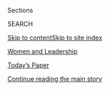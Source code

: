 <div id="app">

<div>

<div class="NYTAppHideMasthead css-zz1s19 e1suatyy0">

<div class="section css-ui9rw0 e1suatyy2">

<div class="css-11hrj97 er09x8g0">

<div class="css-6n7j50">

</div>

<span class="css-1dv1kvn">Sections</span>

<div class="css-10488qs">

<span class="css-1dv1kvn">SEARCH</span>

</div>

[Skip to content](#site-content)[Skip to site index](#site-index)

</div>

<div id="masthead-section-label" class="css-1fnb9ct eaxe0e00">

[Women and
Leadership](https://www.nytimes.com/spotlight/women-and-leadership)

</div>

<div class="css-10698na e1huz5gh0">

</div>

</div>

<div id="masthead-bar-one" class="section hasLinks css-15hmgas e1csuq9d3">

<div class="css-uqyvli e1csuq9d0">

</div>

<div class="css-1uqjmks e1csuq9d1">

</div>

<div class="css-9e9ivx">

[](https://myaccount.nytimes.com/auth/login?response_type=cookie&client_id=vi)

</div>

<div class="css-1bvtpon e1csuq9d2">

[Today’s Paper](https://www.nytimes.com/section/todayspaper)

</div>

</div>

</div>

</div>

<div data-aria-hidden="false">

<div id="site-content" data-role="main">

<div id="top-wrapper" class="css-15p45cc eaca97t0" type="top">

<div id="top-slug" class="css-19x0jxb eaca97t1" hidden="">

Advertisement

</div>

[Continue reading the main
story](#after-top)

<div class="ad top-wrapper" style="text-align:center;height:100%;display:block;min-height:90px">

<div id="top" class="place-ad" data-position="top" data-size-key="top">

</div>

</div>

<div id="after-top">

</div>

</div>

<div id="collection-women-and-leadership" class="section css-15h4p1b e9abtgs0">

<div class="css-1j21atc e1svk9qx1">

<div class="css-fmiefx e1svk9qx2">

<div class="css-1hk7r2m eu54l5x0">

<div id="sponsor-wrapper" class="css-7a1pgi eaca97t0" type="sponsor" hidden="">

<div id="sponsor-slug" class="css-1l4mleb eaca97t1" hidden="">

Supported by

</div>

[Continue reading the main
story](#after-sponsor)

<div id="sponsor" class="ad sponsor-wrapper" style="text-align:left;height:100%;display:block">

</div>

<div id="after-sponsor">

</div>

</div>

</div>

### <span class="css-hue6tr ezz4tcd1">[World](/section/world)</span>

</div>

<div class="css-nfcc9b e1svk9qx3">

<div class="css-zpl4ow e1svk9qx7">

![avatar](https://static01.nyt.com/images/2019/11/20/multimedia/20sp-women-diversity-inyt/20sp-women-diversity-inyt-thumbLarge.jpg)

</div>

<div class="css-vl9dhg e1svk9qx5">

<div class="css-1nrhkj6 e1svk9qx6">

# Women and Leadership

<div class="follow-button-placeholder" data-collection-id="">

</div>

<div class="css-d8bdto" data-role="toolbar" data-aria-label="Social Media Share buttons, Save button, and Comments Panel with current comment count" data-testid="share-tools">

  - 
  - 
  - 
  - 
    
    <div class="css-6n7j50">
    
    </div>

</div>

</div>

## <span>New approaches taken by women, minorities or other disadvantaged groups who challenge traditional ways of thinking.</span>

</div>

</div>

## <span>New approaches taken by women, minorities or other disadvantaged groups who challenge traditional ways of thinking.</span>

<div id="subheader-wrapper" class="css-1kieyps eaca97t0" type="subheader">

<div id="subheader-slug" class="css-1tag3rd eaca97t1">

Advertisement

</div>

[Continue reading the main
story](#after-subheader)

<div id="subheader" class="ad subheader-wrapper" style="text-align:center;height:100%;display:block">

</div>

<div id="after-subheader">

</div>

</div>

</div>

<div class="css-4svvz1 ekkqrpp0">

<div id="collection-highlights-container" class="section css-18l1u7x e46isfb1">

<div class="css-m1whxf ekkqrpp1">

## Highlights

1.  ![<span class="css-1nk1g0h e1oaj3zl2"><span class="css-1dv1kvn">Credit</span>Anthony
    Sierra</span>](https://static01.nyt.com/images/2020/03/06/multimedia/06sp-skydive-vidpic/06sp-skydive-vidpic-threeByTwoMediumAt2X-v3.jpg)
    
    <div class="css-xbztij">
    
    <div class="css-1hyfx7x">
    
    [![](https://static01.nyt.com/images/2020/03/06/multimedia/06sp-skydive-vidpic/06sp-skydive-vidpic-thumbStandard-v3.jpg)](/2020/03/05/sports/sky-diving-african-americans.html)
    
    </div>
    
    ## [She Wants a Higher Profile for Black Skydivers. See How High.](/2020/03/05/sports/sky-diving-african-americans.html)
    
    Danielle Williams is a driving force in efforts to establish
    communities for people of color who enjoy outdoor
    sports.
    
    <span class="css-me3p27"></span><span class="css-1dydysp e4e4i5l3"></span><span class="css-9voj2j">By
    <span class="css-1baulvz last-byline" itemprop="name">Alina
    Tugend</span></span>
    
    </div>

2.  1.  ![<span class="css-1nk1g0h e1oaj3zl2"><span class="css-1dv1kvn">Credit</span>Audra
        Melton for The New York
        Times</span>](https://static01.nyt.com/images/2020/03/06/multimedia/06sp-electrician-inyt2/06sp-electrician-inyt2-jumbo.jpg)
        
        <div class="css-1r9cexg">
        
        <div class="css-1ox3lt4">
        
        [![](https://static01.nyt.com/images/2020/03/06/multimedia/06sp-electrician-inyt2/06sp-electrician-inyt2-thumbStandard.jpg)](/2020/03/05/business/women-electricians.html)
        
        </div>
        
        ## [In a Field Dominated by Men, She’s in Charge](/2020/03/05/business/women-electricians.html)
        
        Tonya Hicks, an electrician, overcame discrimination and sexual
        harassment. She now runs her own growing
        business.
        
        <span class="css-me3p27"></span><span class="css-1dydysp e4e4i5l3"></span><span class="css-9voj2j">By
        <span class="css-1baulvz last-byline" itemprop="name">Kerry
        Hannon</span></span>
        
        </div>
    
    2.  ![<span class="css-1nk1g0h e1oaj3zl2"><span class="css-1dv1kvn">Credit</span>Gianni
        Cipriano for The New York
        Times</span>](https://static01.nyt.com/images/2020/03/06/multimedia/06sp-aiello-inyt1/06sp-aiello-inyt1-threeByTwoMediumAt2X-v2.jpg)
        
        <div class="css-1r9cexg">
        
        <div class="css-1ox3lt4">
        
        [![](https://static01.nyt.com/images/2020/03/06/multimedia/06sp-aiello-inyt1/06sp-aiello-inyt1-thumbStandard.jpg)](/2020/03/05/world/europe/piera-aiello-mafia-italian-parliament.html)
        
        </div>
        
        ## [She Hid From the Mafia for Decades. Now She Helps People Fight Back.](/2020/03/05/world/europe/piera-aiello-mafia-italian-parliament.html)
        
        Piera Aiello was elected to the Italian Parliament after
        spending almost three decades in a witness protection
        program.
        
        <span class="css-me3p27"></span><span class="css-1dydysp e4e4i5l3"></span><span class="css-9voj2j">By
        <span class="css-1baulvz last-byline" itemprop="name">Farah
        Nayeri</span></span>
        
        </div>
    
    3.  ![<span class="css-1nk1g0h e1oaj3zl2"><span class="css-1dv1kvn">Credit</span>Alana
        Holmberg for The New York
        Times</span>](https://static01.nyt.com/images/2020/03/06/multimedia/06sp-blake-inyt/06sp-blake-inyt-threeByTwoMediumAt2X.jpg)
        
        <div class="css-1r9cexg">
        
        <div class="css-1ox3lt4">
        
        [![](https://static01.nyt.com/images/2020/03/06/multimedia/06sp-blake-inyt/06sp-blake-inyt-thumbStandard.jpg)](/2020/03/05/business/zoe-foster-blake-go-to-skin-care.html)
        
        </div>
        
        ## [Wish It Existed? Make It Yourself. She Did.](/2020/03/05/business/zoe-foster-blake-go-to-skin-care.html)
        
        Zoë Foster Blake, the founder of the Go-To skin care line and a
        prolific author, says there’s never been a better time to be an
        entrepreneur.
        
        <span class="css-me3p27"></span><span class="css-1dydysp e4e4i5l3"></span><span class="css-9voj2j">By
        <span class="css-1baulvz last-byline" itemprop="name">Katie
        Robertson</span></span>
        
        </div>

</div>

<div class="css-1xdhyk6 e46isfb0">

<div class="css-zk12ih ef6si7p0">

1.  ![<span class="css-1hhnwbi e1oaj3zl2"><span class="css-1dv1kvn">Credit</span>Minzayar
    Oo for The New York
    Times</span>](https://static01.nyt.com/images/2019/11/20/multimedia/20sp-women-supplier-1/merlin_163984812_0bdfc2e7-84a9-4c10-acce-95c8c70deec7-videoLarge.jpg)
    
    <div class="css-10wtrbd">
    
    ## [These Villages in Thailand Are Part of the Global Economy. Go to Ikea to Find Out.](/2019/11/19/business/thailand-doi-tung-women.html)
    
    A project employing women from poor hill tribes is transforming
    lives in northern
    Thailand.
    
    <span class="css-me3p27"></span><span class="css-1dydysp e4e4i5l3"></span><span class="css-9voj2j">By
    <span class="css-1baulvz last-byline" itemprop="name">Celestine
    Bohlen</span></span>
    
    </div>

2.  ![<span class="css-1hhnwbi e1oaj3zl2"><span class="css-1dv1kvn">Credit</span>Photographs
    by Jacques Nkinzingabo for The New York
    Times</span>](https://static01.nyt.com/images/2019/11/20/multimedia/20SP-WOMEN-PHOTO-INYT-1/merlin_164379510_fb34392b-de92-45c1-b9b1-98ccf16ef0fd-videoLarge.jpg)
    
    <div class="css-10wtrbd">
    
    ## [She Takes a Hands-On Approach to Health Care](/2019/11/19/health/sheila-davis-health-care-access.html)
    
    Sheila Davis runs a nonprofit that focuses on bringing modern
    medicine to the world’s poorest and sickest
    communities.
    
    <span class="css-me3p27"></span><span class="css-1dydysp e4e4i5l3"></span><span class="css-9voj2j">By
    <span class="css-1baulvz last-byline" itemprop="name">Karen
    Weintraub</span></span>
    
    </div>

3.  ![<span class="css-1hhnwbi e1oaj3zl2"><span class="css-1dv1kvn">Credit</span>Michelle
    Gustafson for The New York
    Times</span>](https://static01.nyt.com/images/2019/11/20/multimedia/20sp-women-london-1/20sp-women-london-1-videoLarge.jpg)
    
    <div class="css-10wtrbd">
    
    ## [Science Was Her Lifeline. Now She Helps Other Girls Discover It.](/2019/11/19/science/stem-sabina-london.html)
    
    The STEM summer camp that Sabina London began in high school has
    grown to serve 17
    states.
    
    <span class="css-me3p27"></span><span class="css-1dydysp e4e4i5l3"></span><span class="css-9voj2j">By
    <span class="css-1baulvz last-byline" itemprop="name">Alina
    Tugend</span></span>
    
    </div>

4.  ![<span class="css-1hhnwbi e1oaj3zl2"><span class="css-1dv1kvn">Credit</span>Jason
    Henry for The New York
    Times</span>](https://static01.nyt.com/images/2019/11/20/multimedia/20sp-women-song-1/20sp-women-song-1-videoLarge.jpg)
    
    <div class="css-10wtrbd">
    
    ## [Building a World Where Data Privacy Exists Online](/2019/11/19/technology/artificial-intelligence-dawn-song.html)
    
    Dawn Song, an expert in computer security and trustworthy artificial
    intelligence, is working on making that vision a
    reality.
    
    <span class="css-me3p27"></span><span class="css-1dydysp e4e4i5l3"></span><span class="css-9voj2j">By
    <span class="css-1baulvz last-byline" itemprop="name">Craig S.
    Smith</span></span>
    
    </div>

5.  ![<span class="css-1hhnwbi e1oaj3zl2"><span class="css-1dv1kvn">Credit</span>Harriet
    Lee-Merrion</span>](https://static01.nyt.com/images/2020/01/03/multimedia/20sp-women-ai1-print/20sp-women-ai1a-videoLarge.jpg)
    
    <div class="css-10wtrbd">
    
    ## [Dealing With Bias in Artificial Intelligence](/2019/11/19/technology/artificial-intelligence-bias.html)
    
    Three women with extensive experience in A.I. spoke on the topic and
    how to confront
    it.
    
    <span class="css-me3p27"></span><span class="css-1dydysp e4e4i5l3"></span><span class="css-9voj2j">By
    <span class="css-1baulvz last-byline" itemprop="name">Craig S.
    Smith</span></span>
    
    </div>

</div>

</div>

</div>

<div id="mid1-wrapper" class="css-1mn4oms eaca97t0" type="rank">

<div id="mid1-slug" class="css-1tag3rd eaca97t1">

Advertisement

</div>

[Continue reading the main
story](#after-mid1)

<div id="mid1" class="ad mid1-wrapper" style="text-align:center;height:100%;display:block">

</div>

<div id="after-mid1">

</div>

</div>

</div>

<div class="css-185go5a e1o5byef0">

<div class="css-15cbhtu">

  - [Latest](#stream-panel)
  - <span class="css-6n7j50">Search</span>
    <div class="control">
    <div class="label-container css-1dv1kvn">
    Search
    </div>
    <div class="css-wm4t3d">
    **<span id="clear-search-input" class="css-1dv1kvn">Clear this text
    input</span>
    </div>
    </div>
    <span class="css-1iovbfw"></span>

<div id="stream-panel" class="section css-8msx5b e1jz0cab1">

<div class="css-13mho3u">

1.  
    
    <div class="css-1cp3ece">
    
    <div class="css-1l4spti">
    
    [](/2019/11/19/business/women-entrepreneurs-advice.html)
    
    <div class="css-79elbk">
    
    ![](https://static01.nyt.com/images/2019/11/20/multimedia/20sp-women-diversity-inyt/20sp-women-diversity-inyt-thumbWide.jpg?quality=75&auto=webp&disable=upscale)
    
    </div>
    
    ## Starting Your Own Business Is Hard. Here’s Some Advice.
    
    Other women have done it with great success, and here are some steps
    you can take to follow their lead.
    
    <div class="css-1nqbnmb ea5icrr0">
    
    By <span class="css-1n7hynb">Kerry
    Hannon</span>
    
    </div>
    
    </div>
    
    <div class="css-1lc2l26 e1xfvim33">
    
    </div>
    
    </div>

2.  
    
    <div class="css-1cp3ece">
    
    <div class="css-1l4spti">
    
    [](/2019/11/19/health/women-health-care-access.html)
    
    <div class="css-79elbk">
    
    ![](https://static01.nyt.com/images/2019/11/20/multimedia/20sp-women-stem-1a/20sp-women-stem-1a-thumbWide.jpg?quality=75&auto=webp&disable=upscale)
    
    </div>
    
    ## Poverty Impacts Access to Health Care. These Women Are Trying to Change That.
    
    A look at three women who are working to make people with low
    incomes healthier.
    
    <div class="css-1nqbnmb ea5icrr0">
    
    By <span class="css-1n7hynb">Karen
    Weintraub</span>
    
    </div>
    
    </div>
    
    <div class="css-1lc2l26 e1xfvim33">
    
    </div>
    
    </div>

3.  
    
    <div class="css-1cp3ece">
    
    <div class="css-1l4spti">
    
    [](/2019/11/19/climate/kate-marvel-environment.html)
    
    <div class="css-79elbk">
    
    ![](https://static01.nyt.com/images/2019/11/20/multimedia/20sp-women-marvel-1/merlin_163693035_d66f7669-d4d8-4d8c-a817-9508f68b3d83-thumbWide.jpg?quality=75&auto=webp&disable=upscale)
    
    </div>
    
    ## Her Message About Climate Change: It’s Not Too Late
    
    Kate Marvel is committed to spreading the word about climate
    science. Her TED Talk on the subject drew more than a million
    viewers.
    
    <div class="css-1nqbnmb ea5icrr0">
    
    By <span class="css-1n7hynb">Katie
    Robertson</span>
    
    </div>
    
    </div>
    
    <div class="css-1lc2l26 e1xfvim33">
    
    </div>
    
    </div>

4.  
    
    <div class="css-1cp3ece">
    
    <div class="css-1l4spti">
    
    [](/2019/11/19/business/women-entrepreneurs.html)
    
    <div class="css-79elbk">
    
    ![](https://static01.nyt.com/images/2019/11/20/multimedia/20SP-WOMEN-FUNDSIDE/merlin_161477070_c2b59a5a-45ec-417b-a37f-277b14966337-thumbWide.jpg?quality=75&auto=webp&disable=upscale)
    
    </div>
    
    ## How Can Female Entrepreneurs Attract Financing?
    
    Money is the biggest stumbling block for start-ups led by women, but
    there are ways to work around that.
    
    <div class="css-1nqbnmb ea5icrr0">
    
    By <span class="css-1n7hynb">Kerry
    Hannon</span>
    
    </div>
    
    </div>
    
    <div class="css-1lc2l26 e1xfvim33">
    
    </div>
    
    </div>

5.  
    
    <div class="css-1cp3ece">
    
    <div class="css-1l4spti">
    
    [](/2019/11/10/climate/mary-robinson-maeve-higgins-thimali-kodikara-podcast.html)
    
    <div class="css-79elbk">
    
    ![](https://static01.nyt.com/images/2019/11/20/multimedia/20sp-women-climate1a/20sp-women-climate1a-thumbWide.jpg?quality=75&auto=webp&disable=upscale)
    
    </div>
    
    ## Telling Stories to Battle Climate Change, With a Little Humor Thrown In
    
    The women who make the podcast “Mothers of Invention” stand apart in
    the field of climate communication.
    
    <div class="css-1nqbnmb ea5icrr0">
    
    By <span class="css-1n7hynb">Tatiana
    Schlossberg</span>
    
    </div>
    
    </div>
    
    <div class="css-1lc2l26 e1xfvim33">
    
    </div>
    
    </div>

6.  
    
    <div class="css-1cp3ece">
    
    <div class="css-1l4spti">
    
    [](/2019/11/10/climate/gillian-lobo-environmental-law.html)
    
    <div class="css-79elbk">
    
    ![](https://static01.nyt.com/images/2019/11/20/multimedia/20sp-women-lobo-1/merlin_163673712_d6d2b7d9-5601-4ae2-adaf-60d122de0fe5-thumbWide.jpg?quality=75&auto=webp&disable=upscale)
    
    </div>
    
    ## A Legal Approach to Fighting Climate Change
    
    Gillian Lobo is the senior lawyer for ClientEarth, an environmental
    law charity.
    
    <div class="css-1nqbnmb ea5icrr0">
    
    By <span class="css-1n7hynb">Farah
    Nayeri</span>
    
    </div>
    
    </div>
    
    <div class="css-1lc2l26 e1xfvim33">
    
    </div>
    
    </div>

7.  
    
    <div class="css-1cp3ece">
    
    <div class="css-1l4spti">
    
    [](/2019/03/08/world/europe/imams-womens-mosques.html)
    
    <div class="css-79elbk">
    
    ![](https://static01.nyt.com/images/2019/03/08/world/08IMAM-INYT1/08IMAN-INYT1-thumbWide.jpg?quality=75&auto=webp&disable=upscale)
    
    </div>
    
    ## Finding a Place in Women’s Mosques
    
    Organizers of reform mosques are building on an evolving tradition
    of women imams that dates back centuries. But some Muslim women
    remain wary.
    
    <div class="css-1nqbnmb ea5icrr0">
    
    By <span class="css-1n7hynb">Doreen
    Carvajal</span>
    
    </div>
    
    </div>
    
    <div class="css-1lc2l26 e1xfvim33">
    
    </div>
    
    </div>

8.  
    
    <div class="css-1cp3ece">
    
    <div class="css-1l4spti">
    
    [](/2019/03/08/world/europe/sweden-women-equal-representation.html)
    
    <div class="css-79elbk">
    
    ![](https://static01.nyt.com/images/2019/03/08/world/08parity-inyt1/08parity-inyt1-thumbWide.jpg?quality=75&auto=webp&disable=upscale)
    
    </div>
    
    ## Sweden Provides Some Perspective on Women and Equality
    
    Swedish women have achieved near parity with men in government. But
    gains have slowed, and there are some cautionary tales.
    
    <div class="css-1nqbnmb ea5icrr0">
    
    By <span class="css-1n7hynb">Celestine
    Bohlen</span>
    
    </div>
    
    </div>
    
    <div class="css-1lc2l26 e1xfvim33">
    
    </div>
    
    </div>

9.  
    
    <div class="css-1cp3ece">
    
    <div class="css-1l4spti">
    
    [](/2019/03/08/world/europe/maria-teresa-marguerite-barankitse.html)
    
    <div class="css-79elbk">
    
    ![](https://static01.nyt.com/images/2019/03/08/world/08women-inyt1/08women-inyt1-thumbWide.jpg?quality=75&auto=webp&disable=upscale)
    
    </div>
    
    ## Maria Teresa and Marguerite Barankitse, Worlds Apart, Help Victims of Rape
    
    One is a duchess and the other was raised in poverty. Together, they
    help children around the world, including orphans and victims of
    sexual violence.
    
    <div class="css-1nqbnmb ea5icrr0">
    
    By <span class="css-1n7hynb">Elaine
    Sciolino</span>
    
    </div>
    
    </div>
    
    <div class="css-1lc2l26 e1xfvim33">
    
    </div>
    
    </div>

10. 
    
    <div class="css-1cp3ece">
    
    <div class="css-1l4spti">
    
    [](/2019/03/08/arts/cao-fei-china-woman-artist.html)
    
    <div class="css-79elbk">
    
    ![](https://static01.nyt.com/images/2019/03/08/world/08chinese-inyt2/08chinese-inyt2-thumbWide.jpg?quality=75&auto=webp&disable=upscale)
    
    </div>
    
    ## Shining a Light on Chinese Workers
    
    As a woman, Cao Fei is a notable exception in the world of
    successful contemporary artists in China.
    
    <div class="css-1nqbnmb ea5icrr0">
    
    By <span class="css-1n7hynb">Farah
    Nayeri</span>
    
    </div>
    
    <div class="css-185051n">
    
    [阅读简体中文版](https://cn.nytimes.com/culture/20190313/cao-fei-china-woman-artist/ "Read in Simplified Chinese")[閱讀繁體中文版](https://cn.nytimes.com/culture/20190313/cao-fei-china-woman-artist/zh-hant/ "Read in Traditional Chinese")
    
    </div>
    
    </div>
    
    <div class="css-1lc2l26 e1xfvim33">
    
    </div>
    
    </div>

<div class="css-13mho3u">

<div class="css-1t62hi8">

<div class="css-1stvaey">

Show
More

<div>

<div style="border:0;clip:rect(0 0 0 0);height:1px;margin:-1px;overflow:hidden;white-space:nowrap;padding:0;width:1px;position:absolute" data-role="log" data-aria-live="assertive">

</div>

<div style="border:0;clip:rect(0 0 0 0);height:1px;margin:-1px;overflow:hidden;white-space:nowrap;padding:0;width:1px;position:absolute" data-role="log" data-aria-live="assertive">

</div>

<div style="border:0;clip:rect(0 0 0 0);height:1px;margin:-1px;overflow:hidden;white-space:nowrap;padding:0;width:1px;position:absolute" data-role="log" data-aria-live="polite">

</div>

<div style="border:0;clip:rect(0 0 0 0);height:1px;margin:-1px;overflow:hidden;white-space:nowrap;padding:0;width:1px;position:absolute" data-role="log" data-aria-live="polite">

</div>

</div>

</div>

</div>

</div>

</div>

<div class="css-g6hk37 supplemental">

<div id="mid2-wrapper" class="css-10wkyv7 eaca97t0" type="lede">

<div id="mid2-slug" class="css-1tag3rd eaca97t1">

Advertisement

</div>

[Continue reading the main
story](#after-mid2)

<div id="mid2" class="ad mid2-wrapper" style="text-align:center;height:100%;display:block;min-height:250px">

</div>

<div id="after-mid2">

</div>

</div>

<div id="mktg-wrapper" class="css-oxle51 eaca97t0" type="mktg">

<div id="mktg-slug" class="css-1tag3rd eaca97t1">

Advertisement

</div>

[Continue reading the main
story](#after-mktg)

<div id="mktg" class="ad mktg-wrapper" style="text-align:center;height:100%;display:block">

</div>

<div id="after-mktg">

</div>

</div>

</div>

</div>

</div>

</div>

</div>

</div>

## Site Index

<div>

</div>

## Site Information Navigation

  - [© <span>2020</span> <span>The New York Times
    Company</span>](https://help.nytimes.com/hc/en-us/articles/115014792127-Copyright-notice)

<!-- end list -->

  - [NYTCo](https://www.nytco.com/)
  - [Contact
    Us](https://help.nytimes.com/hc/en-us/articles/115015385887-Contact-Us)
  - [Work with us](https://www.nytco.com/careers/)
  - [Advertise](https://nytmediakit.com/)
  - [T Brand Studio](http://www.tbrandstudio.com/)
  - [Your Ad
    Choices](https://www.nytimes.com/privacy/cookie-policy#how-do-i-manage-trackers)
  - [Privacy](https://www.nytimes.com/privacy)
  - [Terms of
    Service](https://help.nytimes.com/hc/en-us/articles/115014893428-Terms-of-service)
  - [Terms of
    Sale](https://help.nytimes.com/hc/en-us/articles/115014893968-Terms-of-sale)
  - [Site
    Map](https://spiderbites.nytimes.com)
  - [Help](https://help.nytimes.com/hc/en-us)
  - [Subscriptions](https://www.nytimes.com/subscription?campaignId=37WXW)

</div>

</div>
